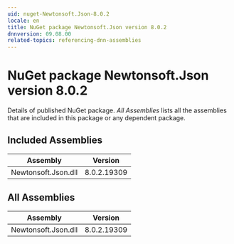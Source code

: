 ```yaml
---
uid: nuget-Newtonsoft.Json-8.0.2
locale: en
title: NuGet package Newtonsoft.Json version 8.0.2
dnnversion: 09.08.00
related-topics: referencing-dnn-assemblies
---
```


# NuGet package Newtonsoft.Json version 8.0.2
Details of published NuGet package.
*All Assemblies* lists all the assemblies that are included in this package or any dependent package.

## Included Assemblies

|Assembly|Version|
|---|---|
|Newtonsoft.Json.dll|8.0.2.19309|

## All Assemblies

|Assembly|Version|
|---|---|
|Newtonsoft.Json.dll|8.0.2.19309|

